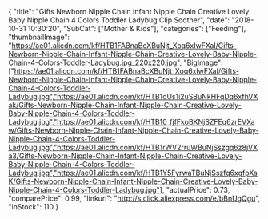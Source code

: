 {
	"title": "Gifts Newborn Nipple Chain Infant Nipple Chain Creative Lovely Baby Nipple Chain 4 Colors Toddler Ladybug Clip Soother",
	"date": "2018-10-31 10:30:20",
	"SubCat": ["Mother & Kids"],
	"categories": ["Feeding"],
	"thumbnailImage": "https://ae01.alicdn.com/kf/HTB1FABnaBcXBuNjt_Xoq6xIwFXaI/Gifts-Newborn-Nipple-Chain-Infant-Nipple-Chain-Creative-Lovely-Baby-Nipple-Chain-4-Colors-Toddler-Ladybug.jpg_220x220.jpg",
	"BigImage": ["https://ae01.alicdn.com/kf/HTB1FABnaBcXBuNjt_Xoq6xIwFXaI/Gifts-Newborn-Nipple-Chain-Infant-Nipple-Chain-Creative-Lovely-Baby-Nipple-Chain-4-Colors-Toddler-Ladybug.jpg","https://ae01.alicdn.com/kf/HTB1oUs1i2uSBuNkHFqDq6xfhVXak/Gifts-Newborn-Nipple-Chain-Infant-Nipple-Chain-Creative-Lovely-Baby-Nipple-Chain-4-Colors-Toddler-Ladybug.jpg","https://ae01.alicdn.com/kf/HTB10_fjfFkoBKNjSZFEq6zrEVXaw/Gifts-Newborn-Nipple-Chain-Infant-Nipple-Chain-Creative-Lovely-Baby-Nipple-Chain-4-Colors-Toddler-Ladybug.jpg","https://ae01.alicdn.com/kf/HTB1rWV2rruWBuNjSszgq6z8jVXa3/Gifts-Newborn-Nipple-Chain-Infant-Nipple-Chain-Creative-Lovely-Baby-Nipple-Chain-4-Colors-Toddler-Ladybug.jpg","https://ae01.alicdn.com/kf/HTB1Y5FyrwaTBuNjSszfq6xgfpXaK/Gifts-Newborn-Nipple-Chain-Infant-Nipple-Chain-Creative-Lovely-Baby-Nipple-Chain-4-Colors-Toddler-Ladybug.jpg"],
	"actualPrice": 0.73,
	"comparePrice": 0.99,
	"linkurl": "http://s.click.aliexpress.com/e/bBnUgQgu",
	"inStock": 110
}
